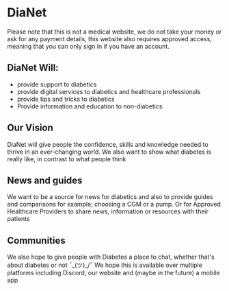 # DiaNet

Please note that this is not a medical website, we do not take your money or ask for any payment details, this website also requires approved access, meaning that you can only sign in if you have an account.

## DiaNet Will:

   - provide support to diabetics
   - provide digital services to diabetics and healthcare professionals
   - provide tips and tricks to diabetics
   - Provide information and education to non-diabetics

## Our Vision
DiaNet will give people the confidence, skills and knowledge needed to thrive in an ever-changing world.
We also want to show what diabetes is really like, in contrast to what people think


## News and guides
We want to be a source for news for diabetics and also to provide guides and comparisons for example; choosing a CGM or a pump.
Or for Approved Healthcare Providers to share news, information or resources with their patients

  
## Communities
We also hope to give people with Diabetes a place to chat, whether that's about diabetes or not ¯\_(ツ)_/¯
We hope this is available over multiple platforms including Discord, our website and (maybe in the future) a mobile app
